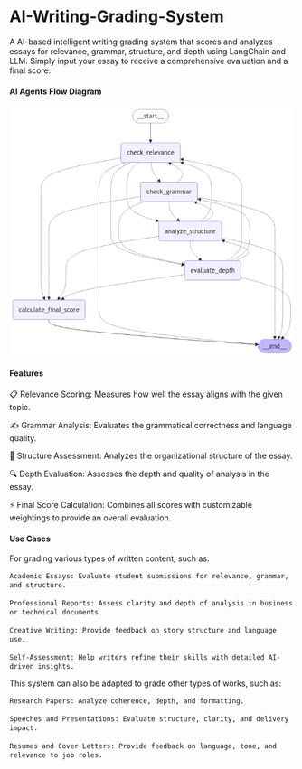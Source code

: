 # AI-Writing-Grading-System

A AI-based intelligent writing grading system that scores and analyzes essays for relevance, grammar, structure, and depth using LangChain and LLM. Simply input your essay to receive a comprehensive evaluation and a final score.

#### AI Agents Flow Diagram

![AI Writing Evaluator System Flow Diagram](AI_Writing_Evaluator_Flow_Diagram.png)

#### Features
📋 Relevance Scoring: Measures how well the essay aligns with the given topic.

✍️ Grammar Analysis: Evaluates the grammatical correctness and language quality.

📐 Structure Assessment: Analyzes the organizational structure of the essay.

🔍 Depth Evaluation: Assesses the depth and quality of analysis in the essay.

⚡ Final Score Calculation: Combines all scores with customizable weightings to provide an overall evaluation.


#### Use Cases

For grading various types of written content, such as:

    Academic Essays: Evaluate student submissions for relevance, grammar, and structure.
  
    Professional Reports: Assess clarity and depth of analysis in business or technical documents.
  
    Creative Writing: Provide feedback on story structure and language use.
  
    Self-Assessment: Help writers refine their skills with detailed AI-driven insights.

This system can also be adapted to grade other types of works, such as:

    Research Papers: Analyze coherence, depth, and formatting.

    Speeches and Presentations: Evaluate structure, clarity, and delivery impact.
  
    Resumes and Cover Letters: Provide feedback on language, tone, and relevance to job roles.
